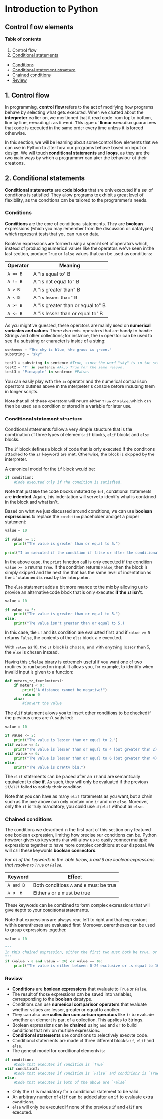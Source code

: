 # Introduction to Python

## Control flow elements

#### Table of contents

1. [Control flow](#controlflow)
2. [Conditional statements](#conditionals)
- [Conditions](#conditions)
- [Conditional statement structure](#conditionalstructure)
- [Chained conditions](#chainedconditions)
- [Review](#review1)

<a id="controlflow"></a>
## 1. Control flow

In programming, __control flow__ refers to the act of modifying how programs behave by selecting what gets executed. When we chatted about the __interpreter__ earlier on, we mentioned that it read code from top to bottom, line by line, executing it as it went. This type of __linear__ execution guarantees that code is executed in the same order every time unless it is forced otherwise.

In this section, we will be learning about some control flow elements that we can use in Python to alter how our programs behave based on input or design. We will touch __conditional statements__ and __loops__, as they are the two main ways by which a programmer can alter the behaviour of their creations.

<a id="conditionals"></a>
## 2. Conditional statements

__Conditional statements__ are __code blocks__ that are only executed if a set of conditions is satisfied. They allow programs to exhibit a great level of flexibility, as the conditions can be tailored to the programmer's needs.

<a id="conditions"></a>
### Conditions

__Conditions__ are the core of conditional statements. They are __boolean__ expressions (which you may remember from the discussion on datatypes) which represent tests that you can run on data.

Boolean expressions are formed using a special set of operators which, instead of producing numerical values like the operators we've seen in the last section, produce `True` or `False` values that can be used as conditions:

|Operator|Meaning|
|---|---|
|`A == B`|A "is equal to" B|
|`A != B`|A "is not equal to" B|
|`A > B`|A "is greater than" B|
|`A < B`|A "is lesser than" B|
|`A >= B`|A "is greater than or equal to" B|
|`A <= B`|A "is lesser than or equal to" B|

As you might've guessed, these operators are mainly used on __numerical variables and values__. There also exist operators that are handy to handle Strings and other collections; for instance, the `in` operator can be used to see if a substring or character is inside of a string:

```python
sentence = "The sky is blue, the grass is green."
substring = "sky"

test1 = substring in sentence #True, since the word "sky" is in the string.
test2 = 'T' in sentence #Also True for the same reason.
test3 = "Pineapple" in sentence #False.
```

You can easily play with the `in` operator and the numerical comparison operators outlines above in the interpreter's console before including them in longer scripts.

Note that all of these operators will return either `True` or `False`, which can then be used as a condition or stored in a variable for later use.

<a id="conditionalstructure"></a>
### Conditional statement structure

Conditional statements follow a very simple structure that is the combination of three types of elements: `if` blocks, `elif` blocks and `else` blocks.

The `if` block defines a block of code that is only executed if the conditions attached to the `if` keyword are met. Otherwise, the block is skipped by the interpreter.

A canonical model for the `if` block would be:

```python
if condition:
	#Code executed only if the condition is satisfied.
```

Note that just like the code blocks initiated by `def`, conditional statements are __indented__. Again, this indentation will serve to identify what is contained in the block and what isn't.

Based on what we just discussed around conditions, we can use __boolean expressions__ to replace the `condition` placeholder and get a proper statement:

```python
value = 10

if value >= 5: 
	print("The value is greater than or equal to 5.")

print("I am executed if the condition if false or after the conditional block is itself executed")
```

In the above case, the `print` function call is only executed if the condition `value >= 5` returns `True`. If the condition returns `False`, then the block is simply skipped and the next line that has the same level of indentation as the `if` statement is read by the interpreter.

The `else` statement adds a bit more nuance to the mix by allowing us to provide an alternative code block that is only executed __if the `if` isn't__.

```python
value = 10

if value >= 5:
	print("The value is greater than or equal to 5.")
else:
	print("The value isn't greater than or equal to 5.)
```

In this case, the `if` and its condition are evaluated first, and if `value >= 5` returns `False`, the contents of the `else` block are executed.

With `value` as 10, the `if` block is chosen, and with anything lesser than 5, the `else` is chosen instead.

Having this `if`/`else` binary is extremely useful if you want one of two routines to run based on input. It allows you, for example, to identify when invalid input is given to a function:

```python
def meters_to_feet(meters):
	if meters < 0:
		print("A distance cannot be negative!")
		return 0
	else:
		#Convert the value
```

The `elif` statement allows you to insert other conditions to be checked if the previous ones aren't satisfied:

```python
value = 10

if value <= 2:
	print("The value is lesser than or equal to 2.")
elif value <= 4:
	print("The value is lesser than or equal to 4 (but greater than 2).")
elif value <= 6:
	print("The value is lesser than or equal to 6 (but greater than 4).")
else:
	print("The value is pretty big.")
```

The `elif` statements can be placed after an `if` and are semantically equivalent to __else if__. As such, they will only be evaluated if the previous `if`/`elif` failed to satisfy their condition.

Note that you can have as many `elif` statements as you want, but a chain such as the one above can only contain one `if` and one `else`. Moreover, only the `if` is truly mandatory; you could use `if`/`elif` without an `else`.

<a id="chainedconditions"></a>
### Chained conditions

The conditions we described in the first part of this section only featured one boolean expression, limiting how precise our conditions can be. Python however gives us keywords that will allow us to easily connect multiple expressions together to have more complex conditions at our disposal. We will call these keywords __boolean connectors__.

_For all of the keywords in the table below, `A` and `B` are boolean expressions that resolve to `True` or `False`._

|Keyword|Effect|
|---|---|
|`A and B`|Both conditions `A` and `B` must be true|
|`A or B`|Either `A` or `B` must be true|

These keywords can be combined to form complex expressions that will give depth to your conditional statements.

Note that expressions are always read left to right and that expressions within parentheses are evaluated first. Moreover, parentheses can be used to group expressions together:

```python
value = 10

"""
In this chained expression, either the first two must both be true, or the third must be in order for print() to be executed.
"""
if (value > 0 and value < 20) or value == 10:
	print("The value is either between 0-20 exclusive or is equal to 10")
```

<a id="review1"></a>
### Review

- __Conditions__ are __boolean expressions__ that evaluate to `True` or `False`.
- The result of those expressions can be saved into variables, corresponding to the __boolean__ datatype.
- Conditions can use __numerical comparison operators__ that evaluate whether values are lesser, greater or equal to another.
- They can also use __collection comparison operators__ like `in` to evaluate whether an element is part of a collection. This applies to Strings.
- Boolean expressions can be __chained__ using `and` and `or` to build conditions that rely on multiple expressions.
- __Conditional statements__ use conditions to selectively execute code.
- Conditional statements are made of three different blocks: `if`, `elif` and `else`.
- The general model for conditional elements is:
```python
if condition:
	#Code that executes if condition is `True`
elif condition2:
	#Code that executes if condition is `False` and condition2 is `True`
else:
	#Code that executes is both of the above are `False`
```
- Only the `if` is mandatory for a conditional statement to be valid.
- An arbitrary number of `elif` can be added after an `if` to evaluate extra conditions.
- `else` will only be executed if none of the previous `if` and `elif` are executed.

